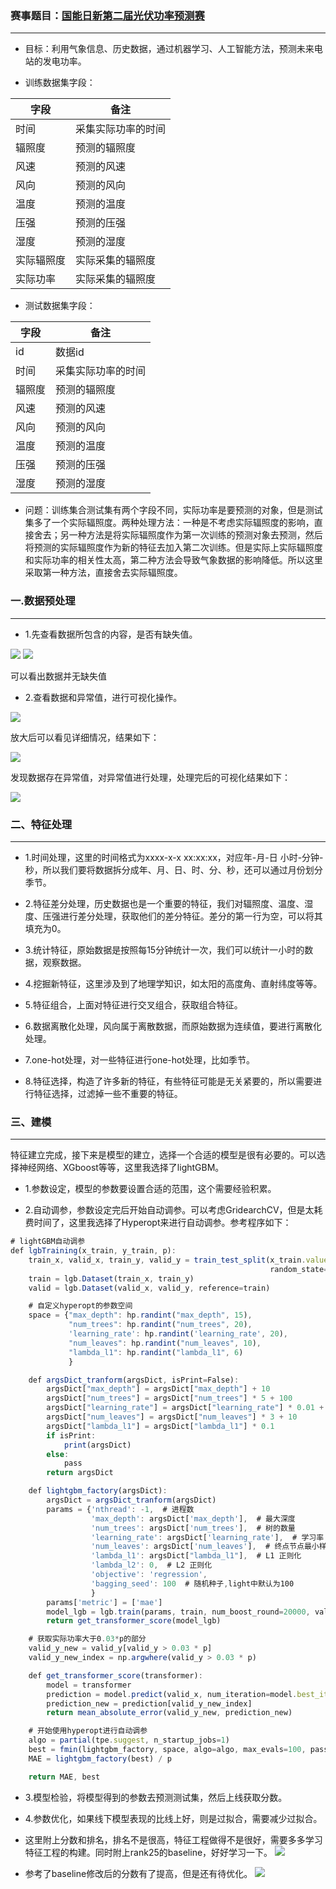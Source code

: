 ### 赛事题目：[国能日新第二届光伏功率预测赛](https://www.dcjingsai.com/common/cmpt/%E5%9B%BD%E8%83%BD%E6%97%A5%E6%96%B0%E7%AC%AC%E4%BA%8C%E5%B1%8A%E5%85%89%E4%BC%8F%E5%8A%9F%E7%8E%87%E9%A2%84%E6%B5%8B%E8%B5%9B_%E7%AB%9E%E8%B5%9B%E4%BF%A1%E6%81%AF.html)

---

* 目标：利用气象信息、历史数据，通过机器学习、人工智能方法，预测未来电站的发电功率。

* 训练数据集字段：

|  字段  |  备注  |
|--------|----------|
|   时间   |   采集实际功率的时间      |
|   辐照度   |     预测的辐照度     |
|   风速    |   预测的风速   |
|   风向    |   预测的风向   |
|   温度    |   预测的温度   |
|   压强    |   预测的压强   |
|   湿度    |   预测的湿度   |
|   实际辐照度   |   实际采集的辐照度    |
|   实际功率    |   实际采集的辐照度    |

* 测试数据集字段：

|  字段  |  备注  |
|--------|----------|
|   id   |   数据id    |
|   时间   |   采集实际功率的时间      |
|   辐照度   |     预测的辐照度     |
|   风速    |   预测的风速   |
|   风向    |   预测的风向   |
|   温度    |   预测的温度   |
|   压强    |   预测的压强   |
|   湿度    |   预测的湿度   |

* 问题：训练集合测试集有两个字段不同，实际功率是要预测的对象，但是测试集多了一个实际辐照度。两种处理方法：一种是不考虑实际辐照度的影响，直接舍去；另一种方法是将实际辐照度作为第一次训练的预测对象去预测，然后将预测的实际辐照度作为新的特征去加入第二次训练。但是实际上实际辐照度和实际功率的相关性太高，第二种方法会导致气象数据的影响降低。所以这里采取第一种方法，直接舍去实际辐照度。

### 一.数据预处理
---

* 1.先查看数据所包含的内容，是否有缺失值。

![](https://user-gold-cdn.xitu.io/2019/11/7/16e45451da30a3bf?w=1100&h=334&f=png&s=44478)
![](https://user-gold-cdn.xitu.io/2019/11/7/16e45460953c2623?w=342&h=324&f=png&s=28960)

可以看出数据并无缺失值

* 2.查看数据和异常值，进行可视化操作。

![](https://user-gold-cdn.xitu.io/2019/11/6/16e4038901c72fbd?w=1200&h=500&f=png&s=31573)

放大后可以看见详细情况，结果如下：

![](https://user-gold-cdn.xitu.io/2019/11/6/16e4039d12741825?w=1048&h=1804&f=png&s=323325)

发现数据存在异常值，对异常值进行处理，处理完后的可视化结果如下：

![](https://user-gold-cdn.xitu.io/2019/11/6/16e403a5315495dd?w=1200&h=500&f=png&s=44563)

### 二、特征处理
---

* 1.时间处理，这里的时间格式为xxxx-x-x xx:xx:xx，对应年-月-日 小时-分钟-秒，所以我们要将数据拆分成年、月、日、时、分、秒，还可以通过月份划分季节。

* 2.特征差分处理，历史数据也是一个重要的特征，我们对辐照度、温度、湿度、压强进行差分处理，获取他们的差分特征。差分的第一行为空，可以将其填充为0。

* 3.统计特征，原始数据是按照每15分钟统计一次，我们可以统计一小时的数据，观察数据。

* 4.挖掘新特征，这里涉及到了地理学知识，如太阳的高度角、直射纬度等等。

* 5.特征组合，上面对特征进行交叉组合，获取组合特征。

* 6.数据离散化处理，风向属于离散数据，而原始数据为连续值，要进行离散化处理。

* 7.one-hot处理，对一些特征进行one-hot处理，比如季节。

* 8.特征选择，构造了许多新的特征，有些特征可能是无关紧要的，所以需要进行特征选择，过滤掉一些不重要的特征。

### 三、建模
---
特征建立完成，接下来是模型的建立，选择一个合适的模型是很有必要的。可以选择神经网络、XGboost等等，这里我选择了lightGBM。

* 1.参数设定，模型的参数要设置合适的范围，这个需要经验积累。

* 2.自动调参，参数设定完后开始自动调参。可以考虑GridearchCV，但是太耗费时间了，这里我选择了Hyperopt来进行自动调参。参考程序如下：

```js
# lightGBM自动调参
def lgbTraining(x_train, y_train, p):
    train_x, valid_x, train_y, valid_y = train_test_split(x_train.values, y_train.values, test_size=0.3,
                                                          random_state=42)
    train = lgb.Dataset(train_x, train_y)
    valid = lgb.Dataset(valid_x, valid_y, reference=train)

    # 自定义hyperopt的参数空间
    space = {"max_depth": hp.randint("max_depth", 15),
             "num_trees": hp.randint("num_trees", 20),
             'learning_rate': hp.randint('learning_rate', 20),
             "num_leaves": hp.randint("num_leaves", 10),
             "lambda_l1": hp.randint("lambda_l1", 6)
             }

    def argsDict_tranform(argsDict, isPrint=False):
        argsDict["max_depth"] = argsDict["max_depth"] + 10
        argsDict["num_trees"] = argsDict["num_trees"] * 5 + 100
        argsDict["learning_rate"] = argsDict["learning_rate"] * 0.01 + 0.01
        argsDict["num_leaves"] = argsDict["num_leaves"] * 3 + 10
        argsDict["lambda_l1"] = argsDict["lambda_l1"] * 0.1
        if isPrint:
            print(argsDict)
        else:
            pass
        return argsDict

    def lightgbm_factory(argsDict):
        argsDict = argsDict_tranform(argsDict)
        params = {'nthread': -1,  # 进程数
                  'max_depth': argsDict['max_depth'],  # 最大深度
                  'num_trees': argsDict['num_trees'],  # 树的数量
                  'learning_rate': argsDict['learning_rate'],  # 学习率
                  'num_leaves': argsDict['num_leaves'],  # 终点节点最小样本占比的和
                  'lambda_l1': argsDict["lambda_l1"],  # L1 正则化
                  'lambda_l2': 0,  # L2 正则化
                  'objective': 'regression',
                  'bagging_seed': 100  # 随机种子,light中默认为100
                  }
        params['metric'] = ['mae']
        model_lgb = lgb.train(params, train, num_boost_round=20000, valid_sets=[valid], early_stopping_rounds=100)
        return get_transformer_score(model_lgb)

    # 获取实际功率大于0.03*p的部分
    valid_y_new = valid_y[valid_y > 0.03 * p]
    valid_y_new_index = np.argwhere(valid_y > 0.03 * p)

    def get_transformer_score(transformer):
        model = transformer
        prediction = model.predict(valid_x, num_iteration=model.best_iteration)
        prediction_new = prediction[valid_y_new_index]
        return mean_absolute_error(valid_y_new, prediction_new)

    # 开始使用hyperopt进行自动调参
    algo = partial(tpe.suggest, n_startup_jobs=1)
    best = fmin(lightgbm_factory, space, algo=algo, max_evals=100, pass_expr_memo_ctrl=None)
    MAE = lightgbm_factory(best) / p

    return MAE, best
```

* 3.模型检验，将模型得到的参数去预测测试集，然后上线获取分数。

* 4.参数优化，如果线下模型表现的比线上好，则是过拟合，需要减少过拟合。

* 这里附上分数和排名，排名不是很高，特征工程做得不是很好，需要多多学习特征工程的构建。同时附上rank25的baseline，好好学习一下。
![](https://upload-images.jianshu.io/upload_images/16911112-25ecc569bed409db.png?imageMogr2/auto-orient/strip%7CimageView2/2/w/1240)

* 参考了baseline修改后的分数有了提高，但是还有待优化。
![](https://upload-images.jianshu.io/upload_images/16911112-a479252e3f1a5d32.png?imageMogr2/auto-orient/strip%7CimageView2/2/w/1240)
